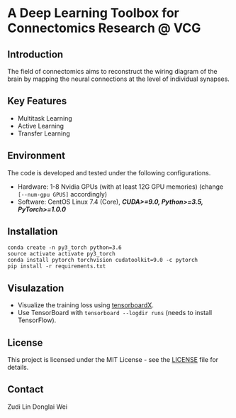 # A Deep Learning Toolbox for Connectomics Research @ VCG

## Introduction

The field of connectomics aims to reconstruct the wiring diagram of the brain by mapping the neural connections at the level of individual synapses.

## Key Features

- Multitask Learning
- Active Learning
- Transfer Learning

## Environment

The code is developed and tested under the following configurations.
- Hardware: 1-8 Nvidia GPUs (with at least 12G GPU memories) (change ```[--num-gpu GPUS]``` accordingly)
- Software: CentOS Linux 7.4 (Core), ***CUDA>=9.0, Python>=3.5, PyTorch>=1.0.0***

## Installation
```
conda create -n py3_torch python=3.6
source activate activate py3_torch
conda install pytorch torchvision cudatoolkit=9.0 -c pytorch
pip install -r requirements.txt
```

## Visulazation
* Visualize the training loss using [tensorboardX](https://github.com/lanpa/tensorboard-pytorch).
* Use TensorBoard with `tensorboard --logdir runs`  (needs to install TensorFlow).

## License
This project is licensed under the MIT License - see the [LICENSE](https://github.com/zudi-lin/pytorch_connectomics/blob/master/LICENSE) file for details.

## Contact
Zudi Lin
Donglai Wei
